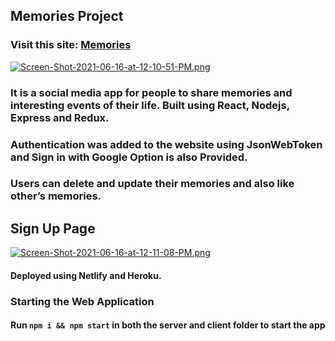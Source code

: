 ## Memories Project
### Visit this site: [Memories](https://memories-to-cherish.netlify.app/)
[![Screen-Shot-2021-06-16-at-12-10-51-PM.png](https://i.postimg.cc/xTZcpy64/Screen-Shot-2021-06-16-at-12-10-51-PM.png)](https://postimg.cc/0bpkbmRY)
### It is a social media app for people to share memories and interesting events of their life. Built using React, Nodejs, Express and Redux. 
### Authentication was added to the website using JsonWebToken and Sign in with Google Option is also Provided. 
### Users can delete and update their memories and also like other’s memories. 
## Sign Up Page
[![Screen-Shot-2021-06-16-at-12-11-08-PM.png](https://i.postimg.cc/W3Jv3gGh/Screen-Shot-2021-06-16-at-12-11-08-PM.png)](https://postimg.cc/jwK93Wkb)
#### Deployed using Netlify and Heroku.
### Starting the Web Application
#### Run `npm i && npm start` in both the server and client folder to start the app